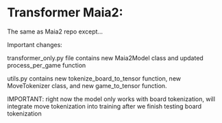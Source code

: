 # Transformer Maia2:

The same as Maia2 repo except...

Important changes: 

transformer_only.py file contains new Maia2Model class and updated process_per_game function 

utils.py contains new tokenize_board_to_tensor function, new MoveTokenizer class, and new game_to_tensor function. 

IMPORTANT: right now the model only works with board tokenization, will integrate move tokenization into training after we finish testing board tokenization

